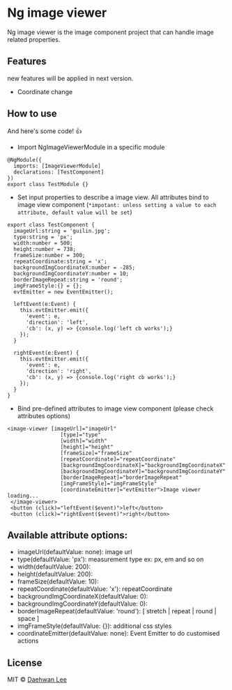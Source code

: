 # Ng image viewer

Ng image viewer is the image component project that can handle image related properties.

## Features

new features will be applied in next version.
* Coordinate change

## How to use
And here's some code! :+1:

* Import NgImageViewerModule in a specific module

```
@NgModule({
  imports: [ImageViewerModule]
  declarations: [TestComponent]
})
export class TestModule {}
```
* Set input properties to describe a image view. All attributes bind to image view component (`*impotant: unless setting a value to each attribute, default value will be set`)
```
export class TestComponent {
  imageUrl:string = 'guilin.jpg';
  type:string = 'px';
  width:number = 500;
  height:number = 738;
  frameSize:number = 300;
  repeatCoordinate:string = 'x';
  backgroundImgCoordinateX:number = -285;
  backgroundImgCoordinateY:number = 10;
  borderImageRepeat:string = 'round';
  imgFrameStyle:{} = {};
  evtEmitter = new EventEmitter();

  leftEvent(e:Event) {
    this.evtEmitter.emit({
      'event': e,
      'direction': 'left',
      'cb': (x, y) => {console.log('left cb works');}
    });
  }

  rightEvent(e:Event) {
    this.evtEmitter.emit({
      'event': e,
      'direction': 'right',
      'cb': (x, y) => {console.log('right cb works');}
    });
  }
}
```

* Bind pre-defined attributes to image view component (please check attributes options)
```
<image-viewer [imageUrl]="imageUrl"
                 [type]="type"
                 [width]="width"
                 [height]="height"
                 [frameSize]="frameSize"
                 [repeatCoordinate]="repeatCoordinate"
                 [backgroundImgCoordinateX]="backgroundImgCoordinateX"
                 [backgroundImgCoordinateY]="backgroundImgCoordinateY"
                 [borderImageRepeat]="borderImageRepeat"
                 [imgFrameStyle]="imgFrameStyle"
                 [coordinateEmitter]="evtEmitter">Image viewer loading...
 </image-viewer>
 <button (click)="leftEvent($event)">left</button>
 <button (click)="rightEvent($event)">right</button>
```


## Available attribute options:

 * imageUrl(defaultValue: none): image url
 * type(defaultValue: 'px'): measurement type ex: px, em and so on
 * width(defaultValue: 200):
 * height(defaultValue: 200):
 * frameSize(defaultValue: 10):
 * repeatCoordinate(defaultValue: 'x'): repeatCoordinate
 * backgroundImgCoordinateX(defaultValue: 0):
 * backgroundImgCoordinateY(defaultValue: 0):
 * borderImageRepeat(defaultValue: 'round'): [ stretch | repeat | round | space ]
 * imgFrameStyle(defaultValue: {}): additional css styles
 * coordinateEmitter(defaultValue: none): Event Emitter to do customised actions

 ## License

 MIT © [Daehwan Lee](https://github.com/Redface)

